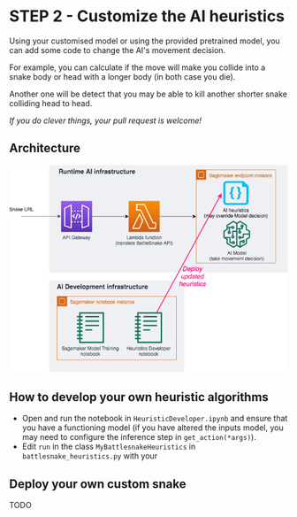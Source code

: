 # STEP 2 - Customize the AI heuristics

Using your customised model or using the provided pretrained model, you can add some code to change the AI's movement decision. 

For example, you can calculate if the move will make you collide into a snake body or head with a longer body (in both case you die).

Another one will be detect that you may be able to kill another shorter snake colliding head to head.

_If you do clever things, your pull request is welcome!_

## Architecture

![Heuristic Dev Architecture](images/ArchitectureSagemakerBattleSnakeHeuristics.png "Heuristic Dev Architecture")

## How to develop your own heuristic algorithms

- Open and run the notebook in `HeuristicDeveloper.ipynb` and ensure that you have a functioning model (if you have altered the inputs model, you may need to configure the inference step in `get_action(*args)`).
- Edit `run` in the class `MyBattlesnakeHeuristics` in `battlesnake_heuristics.py` with your 


## Deploy your own custom snake
TODO